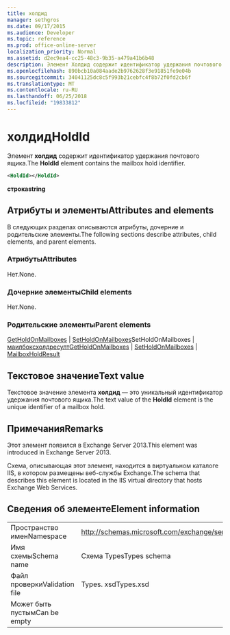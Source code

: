 ```yaml
---
title: холдид
manager: sethgros
ms.date: 09/17/2015
ms.audience: Developer
ms.topic: reference
ms.prod: office-online-server
localization_priority: Normal
ms.assetid: d2ec9ea4-cc25-48c3-9b35-a479a41b6b48
description: Элемент Холдид содержит идентификатор удержания почтового ящика.
ms.openlocfilehash: 890bcb10a084aade2b9762628f3e91851fe9e04b
ms.sourcegitcommit: 34041125dc8c5f993b21cebfc4f8b72f0fd2cb6f
ms.translationtype: MT
ms.contentlocale: ru-RU
ms.lasthandoff: 06/25/2018
ms.locfileid: "19833812"
---
```

# <a name="holdid"></a><span data-ttu-id="bd965-103">холдид</span><span class="sxs-lookup"><span data-stu-id="bd965-103">HoldId</span></span>

<span data-ttu-id="bd965-104">Элемент **холдид** содержит идентификатор удержания почтового ящика.</span><span class="sxs-lookup"><span data-stu-id="bd965-104">The **HoldId** element contains the mailbox hold identifier.</span></span> 
  
```XML
<HoldId></HoldId>
```

 <span data-ttu-id="bd965-105">**строка**</span><span class="sxs-lookup"><span data-stu-id="bd965-105">**string**</span></span>
## <a name="attributes-and-elements"></a><span data-ttu-id="bd965-106">Атрибуты и элементы</span><span class="sxs-lookup"><span data-stu-id="bd965-106">Attributes and elements</span></span>

<span data-ttu-id="bd965-107">В следующих разделах описываются атрибуты, дочерние и родительские элементы.</span><span class="sxs-lookup"><span data-stu-id="bd965-107">The following sections describe attributes, child elements, and parent elements.</span></span>
  
### <a name="attributes"></a><span data-ttu-id="bd965-108">Атрибуты</span><span class="sxs-lookup"><span data-stu-id="bd965-108">Attributes</span></span>

<span data-ttu-id="bd965-109">Нет.</span><span class="sxs-lookup"><span data-stu-id="bd965-109">None.</span></span>
  
### <a name="child-elements"></a><span data-ttu-id="bd965-110">Дочерние элементы</span><span class="sxs-lookup"><span data-stu-id="bd965-110">Child elements</span></span>

<span data-ttu-id="bd965-111">Нет.</span><span class="sxs-lookup"><span data-stu-id="bd965-111">None.</span></span>
  
### <a name="parent-elements"></a><span data-ttu-id="bd965-112">Родительские элементы</span><span class="sxs-lookup"><span data-stu-id="bd965-112">Parent elements</span></span>

<span data-ttu-id="bd965-113">[GetHoldOnMailboxes](getholdonmailboxes.md) | [SetHoldOnMailboxes](setholdonmailboxes.md)SetHoldOnMailboxes | [маилбоксхолдресулт](mailboxholdresult.md)</span><span class="sxs-lookup"><span data-stu-id="bd965-113">[GetHoldOnMailboxes](getholdonmailboxes.md) | [SetHoldOnMailboxes](setholdonmailboxes.md) | [MailboxHoldResult](mailboxholdresult.md)</span></span>
  
## <a name="text-value"></a><span data-ttu-id="bd965-114">Текстовое значение</span><span class="sxs-lookup"><span data-stu-id="bd965-114">Text value</span></span>

<span data-ttu-id="bd965-115">Текстовое значение элемента **холдид** — это уникальный идентификатор удержания почтового ящика.</span><span class="sxs-lookup"><span data-stu-id="bd965-115">The text value of the **HoldId** element is the unique identifier of a mailbox hold.</span></span> 
  
## <a name="remarks"></a><span data-ttu-id="bd965-116">Примечания</span><span class="sxs-lookup"><span data-stu-id="bd965-116">Remarks</span></span>

<span data-ttu-id="bd965-117">Этот элемент появился в Exchange Server 2013.</span><span class="sxs-lookup"><span data-stu-id="bd965-117">This element was introduced in Exchange Server 2013.</span></span>
  
<span data-ttu-id="bd965-118">Схема, описывающая этот элемент, находится в виртуальном каталоге IIS, в котором размещены веб-службы Exchange.</span><span class="sxs-lookup"><span data-stu-id="bd965-118">The schema that describes this element is located in the IIS virtual directory that hosts Exchange Web Services.</span></span>
  
## <a name="element-information"></a><span data-ttu-id="bd965-119">Сведения об элементе</span><span class="sxs-lookup"><span data-stu-id="bd965-119">Element information</span></span>

|||
|:-----|:-----|
|<span data-ttu-id="bd965-120">Пространство имен</span><span class="sxs-lookup"><span data-stu-id="bd965-120">Namespace</span></span>  <br/> |http://schemas.microsoft.com/exchange/services/2006/types  <br/> |
|<span data-ttu-id="bd965-121">Имя схемы</span><span class="sxs-lookup"><span data-stu-id="bd965-121">Schema name</span></span>  <br/> |<span data-ttu-id="bd965-122">Схема Types</span><span class="sxs-lookup"><span data-stu-id="bd965-122">Types schema</span></span>  <br/> |
|<span data-ttu-id="bd965-123">Файл проверки</span><span class="sxs-lookup"><span data-stu-id="bd965-123">Validation file</span></span>  <br/> |<span data-ttu-id="bd965-124">Types. xsd</span><span class="sxs-lookup"><span data-stu-id="bd965-124">Types.xsd</span></span>  <br/> |
|<span data-ttu-id="bd965-125">Может быть пустым</span><span class="sxs-lookup"><span data-stu-id="bd965-125">Can be empty</span></span>  <br/> ||
   

